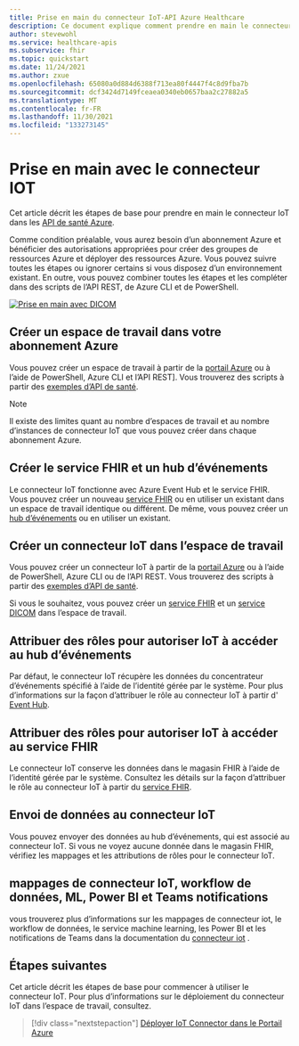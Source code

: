```yaml
---
title: Prise en main du connecteur IoT-API Azure Healthcare
description: Ce document explique comment prendre en main le connecteur IoT dans les API de santé Azure.
author: stevewohl
ms.service: healthcare-apis
ms.subservice: fhir
ms.topic: quickstart
ms.date: 11/24/2021
ms.author: zxue
ms.openlocfilehash: 65080a0d884d6388f713ea80f4447f4c8d9fba7b
ms.sourcegitcommit: dcf3424d7149fceaea0340eb0657baa2c27882a5
ms.translationtype: MT
ms.contentlocale: fr-FR
ms.lasthandoff: 11/30/2021
ms.locfileid: "133273145"
---
```

# <a name="get-started-with-the-iot-connector"></a>Prise en main avec le connecteur IOT

Cet article décrit les étapes de base pour prendre en main le connecteur IoT dans les [API de santé Azure](../healthcare-apis-overview.md). 

Comme condition préalable, vous aurez besoin d’un abonnement Azure et bénéficier des autorisations appropriées pour créer des groupes de ressources Azure et déployer des ressources Azure. Vous pouvez suivre toutes les étapes ou ignorer certains si vous disposez d’un environnement existant. En outre, vous pouvez combiner toutes les étapes et les compléter dans des scripts de l’API REST, de Azure CLI et de PowerShell.

[![Prise en main avec DICOM](media/get-started-with-iot.png)](media/get-started-with-iot.png#lightbox)

## <a name="create-a-workspace-in-your-azure-subscription"></a>Créer un espace de travail dans votre abonnement Azure

Vous pouvez créer un espace de travail à partir de la [portail Azure](../healthcare-apis-quickstart.md) ou à l’aide de PowerShell, Azure CLI et l’API REST]. Vous trouverez des scripts à partir des [exemples d’API de santé](https://github.com/microsoft/healthcare-apis-samples/tree/main/src/scripts).

> [!NOTE]
> Il existe des limites quant au nombre d’espaces de travail et au nombre d’instances de connecteur IoT que vous pouvez créer dans chaque abonnement Azure.

## <a name="create-the-fhir-service-and-an-event-hub"></a>Créer le service FHIR et un hub d’événements

Le connecteur IoT fonctionne avec Azure Event Hub et le service FHIR. Vous pouvez créer un nouveau [service FHIR](../fhir/get-started-with-fhir.md) ou en utiliser un existant dans un espace de travail identique ou différent. De même, vous pouvez créer un [hub d’événements](../../event-hubs/event-hubs-create.md) ou en utiliser un existant.


## <a name="create-a-iot-connector-in-the-workspace"></a>Créer un connecteur IoT dans l’espace de travail

Vous pouvez créer un connecteur IoT à partir de la [portail Azure](deploy-iot-connector-in-azure.md) ou à l’aide de PowerShell, Azure CLI ou de l’API REST. Vous trouverez des scripts à partir des [exemples d’API de santé](https://github.com/microsoft/healthcare-apis-samples/tree/main/src/scripts).

Si vous le souhaitez, vous pouvez créer un [service FHIR](../fhir/fhir-portal-quickstart.md) et un [service DICOM](../dicom/deploy-dicom-services-in-azure.md) dans l’espace de travail.

## <a name="assign-roles-to-allow-iot-to-access-event-hub"></a>Attribuer des rôles pour autoriser IoT à accéder au hub d’événements

Par défaut, le connecteur IoT récupère les données du concentrateur d’événements spécifié à l’aide de l’identité gérée par le système. Pour plus d’informations sur la façon d’attribuer le rôle au connecteur IoT à partir d' [Event Hub](../../healthcare-apis/iot/deploy-iot-connector-in-azure.md#granting-iot-connector-access).

## <a name="assign-roles-to-allow-iot-to-access-fhir-service"></a>Attribuer des rôles pour autoriser IoT à accéder au service FHIR

Le connecteur IoT conserve les données dans le magasin FHIR à l’aide de l’identité gérée par le système. Consultez les détails sur la façon d’attribuer le rôle au connecteur IoT à partir du [service FHIR](../../healthcare-apis/iot/deploy-iot-connector-in-azure.md#accessing-the-iot-connector-from-the-fhir-service).

## <a name="sending-data-to-the-iot-connector"></a>Envoi de données au connecteur IoT

Vous pouvez envoyer des données au hub d’événements, qui est associé au connecteur IoT. Si vous ne voyez aucune donnée dans le magasin FHIR, vérifiez les mappages et les attributions de rôles pour le connecteur IoT.

## <a name="iot-connector-mappings-data-flow-ml-power-bi-and-teams-notifications"></a>mappages de connecteur IoT, workflow de données, ML, Power BI et Teams notifications

vous trouverez plus d’informations sur les mappages de connecteur iot, le workflow de données, le service machine learning, les Power BI et les notifications de Teams dans la documentation du [connecteur iot](iot-connector-overview.md) .

## <a name="next-steps"></a>Étapes suivantes

Cet article décrit les étapes de base pour commencer à utiliser le connecteur IoT. Pour plus d’informations sur le déploiement du connecteur IoT dans l’espace de travail, consultez.

>[!div class="nextstepaction"]
>[Déployer IoT Connector dans le Portail Azure](deploy-iot-connector-in-azure.md)